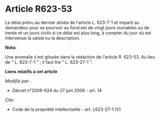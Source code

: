 # Article R623-53

Le délai prévu au dernier alinéa de l'article L. 623-7-1 et imparti au demandeur pour se pourvoir au fond est de vingt jours
ouvrables ou de trente et un jours civils si ce délai est plus long, à compter du jour où est intervenue la saisie ou la
description.

**Nota:**

Une anomalie s'est glissée dans la rédaction de l'article R. 623-53. Au lieu de " L. 623-7-1 " ; il faut lire " L. 623-27-1
".

**Liens relatifs à cet article**

_Modifié par_:

  - Décret n°2008-624 du 27 juin 2008 - art. 14

_Cite_:

  - Code de la propriété intellectuelle - art. L623-27-1 (V)

